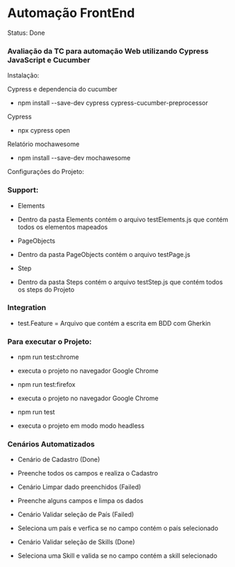 <h1>Automação FrontEnd</h1>

Status: Done

### Avaliação da TC para automação Web  utilizando Cypress JavaScript e Cucumber

Instalação:

Cypress e dependencia do cucumber 
+ npm install --save-dev cypress cypress-cucumber-preprocessor

Cypress 
+ npx cypress open

Relatório mochawesome
+ npm install --save-dev mochawesome

Configurações do Projeto:

### Support:

+ Elements
- Dentro da pasta Elements contém o arquivo testElements.js que contém todos os elementos mapeados 

+ PageObjects
- Dentro da pasta PageObjects contém o arquivo testPage.js 

+ Step
- Dentro da pasta Steps contém o arquivo testStep.js que contém todos os steps do Projeto

### Integration

+ test.Feature
= Arquivo que contém a escrita em BDD com Gherkin

### Para executar o Projeto:

+ npm run test:chrome
- executa o projeto no navegador Google Chrome

+ npm run test:firefox
- executa o projeto no navegador Google Chrome

+ npm run test
- executa o projeto em modo modo headless

### Cenários Automatizados

+ Cenário de Cadastro (Done)
- Preenche todos os campos e realiza o Cadastro

+ Cenário Limpar dado preenchidos  (Failed)
- Preenche alguns campos e limpa os dados

+ Cenário Validar seleção de País (Failed)
- Seleciona um país e verfica se no campo contém o país selecionado

+ Cenário Validar seleção de Skills (Done)
- Seleciona uma Skill e valida se no campo contém a skill selecionado